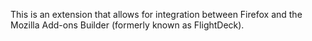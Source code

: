 This is an extension that allows for integration between Firefox and
the Mozilla Add-ons Builder (formerly known as FlightDeck).
